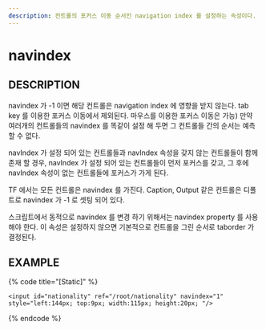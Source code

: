 ```yaml
---
description: 컨트롤의 포커스 이동 순서인 navigation index 를 설정하는 속성이다.    
---
```


#   navindex                        

## DESCRIPTION

navindex 가 -1 이면 해당 컨트롤은 navigation index 에 영향을 받지 않는다. 
tab key 를 이용한 포커스 이동에서 제외된다. 마우스를 이용한 포커스 이동은 가능)
만약 여러개의 컨트롤들의 navindex 를 똑같이 설정 해 두면 그 컨트롤들 간의 순서는 예측 할 수 없다.

navIndex 가 설정 되어 있는 컨트롤들과 navIndex 속성을 갖지 않는 컨트롤들이 함께 존재 할 경우, navIndex 가 설정 되어 있는 컨트롤들이 먼저 포커스를 갖고, 그 후에 navIndex 속성이 없는 컨트롤들에 포커스가 가게 된다.

TF 에서는 모든 컨트롤은 navindex 를 가진다. 
Caption, Output 같은 컨트롤은 디폴트로 navindex 가 -1 로 셋팅 되어 있다.

스크립트에서 동적으로 navindex 를 변경 하기 위해서는 navindex property 를 사용해야 한다.
이 속성은 설정하지 않으면 기본적으로 컨트롤을 그린 순서로 taborder 가 결정된다.

## EXAMPLE

{% code title="\[Static\]" %}
```markup
<input id="nationality" ref="/root/nationality" navindex="1" style="left:144px; top:9px; width:115px; height:20px; "/>  
```
{% endcode %}

